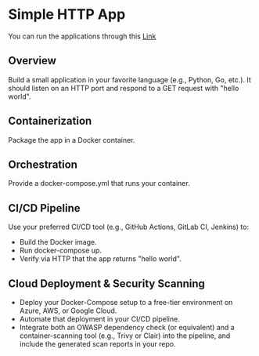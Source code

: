 # Simple HTTP App

You can run the applications through this [Link](http://44.201.147.142/)


## Overview
Build a small application in your favorite language (e.g., Python, Go, etc.).
It should listen on an HTTP port and respond to a GET request with "hello world".

## Containerization
Package the app in a Docker container.

## Orchestration
Provide a docker-compose.yml that runs your container.

## CI/CD Pipeline
Use your preferred CI/CD tool (e.g., GitHub Actions, GitLab CI, Jenkins) to:
- Build the Docker image.
- Run docker-compose up.
- Verify via HTTP that the app returns "hello world".

## Cloud Deployment & Security Scanning
- Deploy your Docker-Compose setup to a free-tier environment on Azure, AWS, or Google Cloud.
- Automate that deployment in your CI/CD pipeline.
- Integrate both an OWASP dependency check (or equivalent) and a container-scanning tool (e.g., Trivy or Clair) into the pipeline, and include the generated scan reports in your repo.
